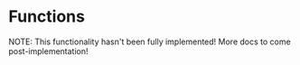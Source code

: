 # Functions #

NOTE: This functionality hasn't been fully implemented! More docs to come post-implementation!

[//]: # (Follows are the strings docs from the Virgil repo that I can customize to this context.)
[//]: # (Methods are the fundamental building block of Virgil III code. Just as with variables, a method is declared within a _scope_, such as a file, a  [class]&#40;Classes.md&#41; or [component]&#40;Components.md&#41;. We've already seen the definition of a _main_ method for a program. Let's look at another method.)

[//]: # ()
[//]: # (```)

[//]: # (// recursive computation of fibonacci sequence)

[//]: # (def fib&#40;i: int&#41; -> int {)

[//]: # (    if &#40;i <= 1&#41; return 1; // base case)

[//]: # (    return fib&#40;i - 1&#41; + fib&#40;i - 2&#41;; // recursive calls)

[//]: # (})

[//]: # (```)

[//]: # ()
[//]: # (This example declares a `fib` method using the `def` keyword. In this case the `fib` method takes a single parameter of type `int` and computes the requested Fibonacci number by adding the result of two recursive calls.)

[//]: # ()
[//]: # (## Parameters ##)

[//]: # ()
[//]: # (A method can have zero or more parameters that are declared in parentheses `&#40; ... &#41;` following the name. The syntax for parameters is like Pascal. We first write the parameter name, then a colon `:`, followed by its type. Similar to declaring variables, the colon serves as a visual cue that a type follows. However, unlike variables, we must always specify the type of a parameter to a method.)

[//]: # ()
[//]: # (```)

[//]: # (def first&#40;&#41; {)

[//]: # (    second&#40;112&#41;;)

[//]: # (})

[//]: # (def second&#40;a: int&#41; {)

[//]: # (    var x: int = a;)

[//]: # (    third&#40;x, false&#41;;)

[//]: # (})

[//]: # (def third&#40;a: int, b: bool&#41; {)

[//]: # (    fourth&#40;a, b&#41;;)

[//]: # (})

[//]: # (def fourth&#40;a: &#40;int, bool&#41;&#41; {)

[//]: # (    var x = a.0;)

[//]: # (    var y = a.1;)

[//]: # (})

[//]: # (```)

[//]: # ()
[//]: # (## Return Type ##)

[//]: # ()
[//]: # (Methods can have an optional return type. To specify a return type, we simply follow the parameters with an arrow `->` and then the return type. If a method has no declared return type, then it implicitly returns `void`.)

[//]: # ()
[//]: # (```)

[//]: # (def first&#40;&#41; {)

[//]: # (    return; // return of void)

[//]: # (})

[//]: # (def second&#40;&#41; -> int {)

[//]: # (    return 13; // return of value)

[//]: # (})

[//]: # (def third&#40;&#41; -> bool {)

[//]: # (    return false;)

[//]: # (})

[//]: # (```)

[//]: # ()
[//]: # (## Calls ##)

[//]: # ()
[//]: # (As we can see from the above examples, calls to methods have the usual syntax. We simply write its name, followed by the arguments in parentheses `&#40; ... &#41;`, separated by commas. The argument expressions are evaluated in left-to-right order and then the method is invoked.)

[//]: # ()
[//]: # (## Void ##)

[//]: # ()
[//]: # (Recall that `void` is just like any other type in Virgil. When it comes to methods, `void` can legally appear as the parameter type or return type of a method, and we can explicitly return the `void` value `&#40;&#41;` from within the body of the return. Thus, the statement `return;` is simply shorthand for `return &#40;&#41;;`.)

[//]: # ()
[//]: # (```)

[//]: # (def first&#40;&#41; { // implicitly returns void)

[//]: # (    second&#40;&#41;;)

[//]: # (})

[//]: # (def second&#40;&#41; -> void { // explicitly returns void)

[//]: # (    return third&#40;&#41;;)

[//]: # (})

[//]: # (def third&#40;v: void&#41; { // explicitly takes void)

[//]: # (    fourth&#40;&#41;;)

[//]: # (    return;)

[//]: # (})

[//]: # (def fourth&#40;v: void&#41; -> void {)

[//]: # (    return &#40;&#41;;)

[//]: # (})

[//]: # (```)

[//]: # ()
[//]: # (Better yet, `void` is so uniformly treated that we can actually _chain_ the invocations of `void` methods together in arbitrary ways.)

[//]: # ()
[//]: # (```)

[//]: # (def first&#40;&#41; {)

[//]: # (    return second&#40;&#41;; // second&#40;&#41; returns void)

[//]: # (})

[//]: # (def second&#40;&#41; {)

[//]: # (    third&#40;fourth&#40;&#41;&#41;; // fourth&#40;&#41; returns void and third&#40;&#41; accepts void)

[//]: # (    return System.puts&#40;"Second"&#41;; // puts&#40;&#41; returns void)

[//]: # (})

[//]: # (def third&#40;&#41; {)

[//]: # (    if &#40;true&#41; return fourth&#40;&#41;;)

[//]: # (    else return fifth&#40;&#41;;)

[//]: # (})

[//]: # (def fourth&#40;&#41; {)

[//]: # (    // ...)

[//]: # (})

[//]: # (def fifth&#40;&#41; {)

[//]: # (    // ...)

[//]: # (})

[//]: # (```)

[//]: # ()
[//]: # (Why is chaining in this way useful? It turns out that it works really well with [type parameters]&#40;Typeparams.md&#41;. Returning the implicit `void` result of another call can often save a line of code, for example, by shortening a branch to a single line, like in the example of the `third` method above.)